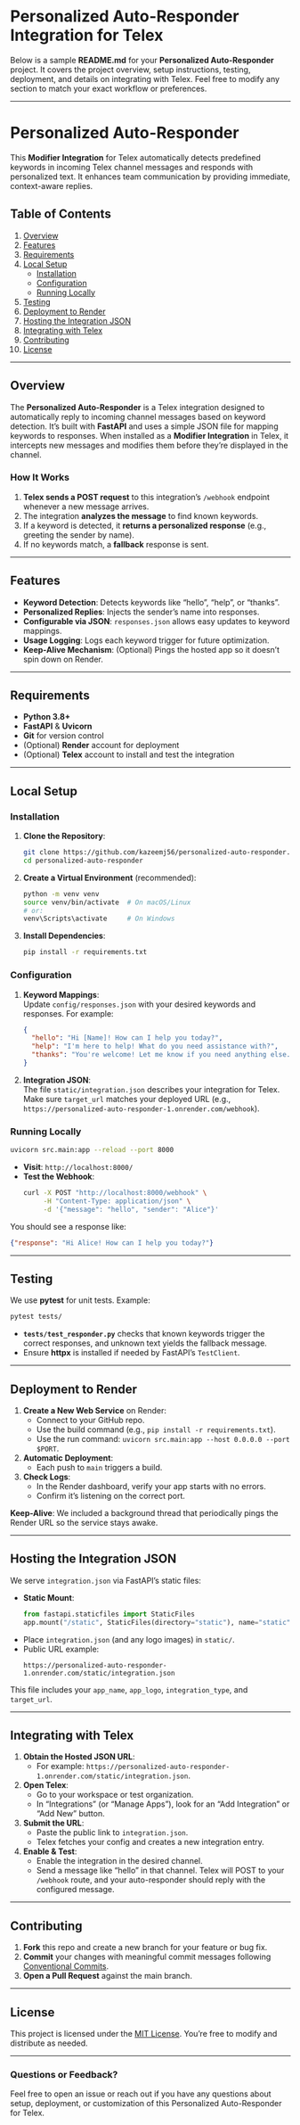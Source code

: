 # Personalized Auto-Responder Integration for Telex

Below is a sample **README.md** for your **Personalized Auto-Responder** project. It covers the project overview, setup instructions, testing, deployment, and details on integrating with Telex. Feel free to modify any section to match your exact workflow or preferences.

---

# Personalized Auto-Responder

This **Modifier Integration** for Telex automatically detects predefined keywords in incoming Telex channel messages and responds with personalized text. It enhances team communication by providing immediate, context-aware replies.

## Table of Contents

1. [Overview](#overview)  
2. [Features](#features)  
3. [Requirements](#requirements)  
4. [Local Setup](#local-setup)  
   - [Installation](#installation)  
   - [Configuration](#configuration)  
   - [Running Locally](#running-locally)  
5. [Testing](#testing)  
6. [Deployment to Render](#deployment-to-render)  
7. [Hosting the Integration JSON](#hosting-the-integration-json)  
8. [Integrating with Telex](#integrating-with-telex)  
9. [Contributing](#contributing)  
10. [License](#license)

---

## Overview

The **Personalized Auto-Responder** is a Telex integration designed to automatically reply to incoming channel messages based on keyword detection. It’s built with **FastAPI** and uses a simple JSON file for mapping keywords to responses. When installed as a **Modifier Integration** in Telex, it intercepts new messages and modifies them before they’re displayed in the channel.

### How It Works

1. **Telex sends a POST request** to this integration’s `/webhook` endpoint whenever a new message arrives.  
2. The integration **analyzes the message** to find known keywords.  
3. If a keyword is detected, it **returns a personalized response** (e.g., greeting the sender by name).  
4. If no keywords match, a **fallback** response is sent.

---

## Features

- **Keyword Detection**: Detects keywords like “hello”, “help”, or “thanks”.  
- **Personalized Replies**: Injects the sender’s name into responses.  
- **Configurable via JSON**: `responses.json` allows easy updates to keyword mappings.  
- **Usage Logging**: Logs each keyword trigger for future optimization.  
- **Keep-Alive Mechanism**: (Optional) Pings the hosted app so it doesn’t spin down on Render.

---

## Requirements

- **Python 3.8+**  
- **FastAPI** & **Uvicorn**  
- **Git** for version control  
- (Optional) **Render** account for deployment  
- (Optional) **Telex** account to install and test the integration

---

## Local Setup

### Installation

1. **Clone the Repository**:
   ```bash
   git clone https://github.com/kazeemj56/personalized-auto-responder.git
   cd personalized-auto-responder
   ```

2. **Create a Virtual Environment** (recommended):
   ```bash
   python -m venv venv
   source venv/bin/activate  # On macOS/Linux
   # or:
   venv\Scripts\activate     # On Windows
   ```

3. **Install Dependencies**:
   ```bash
   pip install -r requirements.txt
   ```

### Configuration

1. **Keyword Mappings**:  
   Update `config/responses.json` with your desired keywords and responses. For example:
   ```json
   {
     "hello": "Hi [Name]! How can I help you today?",
     "help": "I'm here to help! What do you need assistance with?",
     "thanks": "You're welcome! Let me know if you need anything else."
   }
   ```

2. **Integration JSON**:  
   The file `static/integration.json` describes your integration for Telex. Make sure `target_url` matches your deployed URL (e.g., `https://personalized-auto-responder-1.onrender.com/webhook`).

### Running Locally

```bash
uvicorn src.main:app --reload --port 8000
```

- **Visit**: `http://localhost:8000/`  
- **Test the Webhook**:
  ```bash
  curl -X POST "http://localhost:8000/webhook" \
       -H "Content-Type: application/json" \
       -d '{"message": "hello", "sender": "Alice"}'
  ```

You should see a response like:
```json
{"response": "Hi Alice! How can I help you today?"}
```

---

## Testing

We use **pytest** for unit tests. Example:

```bash
pytest tests/
```

- **`tests/test_responder.py`** checks that known keywords trigger the correct responses, and unknown text yields the fallback message.
- Ensure **httpx** is installed if needed by FastAPI’s `TestClient`.

---

## Deployment to Render

1. **Create a New Web Service** on Render:
   - Connect to your GitHub repo.
   - Use the build command (e.g., `pip install -r requirements.txt`).
   - Use the run command: `uvicorn src.main:app --host 0.0.0.0 --port $PORT`.
2. **Automatic Deployment**:  
   - Each push to `main` triggers a build.
3. **Check Logs**:  
   - In the Render dashboard, verify your app starts with no errors.
   - Confirm it’s listening on the correct port.

**Keep-Alive**: We included a background thread that periodically pings the Render URL so the service stays awake.

---

## Hosting the Integration JSON

We serve `integration.json` via FastAPI’s static files:

- **Static Mount**:
  ```python
  from fastapi.staticfiles import StaticFiles
  app.mount("/static", StaticFiles(directory="static"), name="static")
  ```
- Place `integration.json` (and any logo images) in `static/`.  
- Public URL example:
  ```
  https://personalized-auto-responder-1.onrender.com/static/integration.json
  ```
  
This file includes your `app_name`, `app_logo`, `integration_type`, and `target_url`.

---

## Integrating with Telex

1. **Obtain the Hosted JSON URL**:
   - For example: `https://personalized-auto-responder-1.onrender.com/static/integration.json`.
2. **Open Telex**:
   - Go to your workspace or test organization.
   - In “Integrations” (or “Manage Apps”), look for an “Add Integration” or “Add New” button.
3. **Submit the URL**:
   - Paste the public link to `integration.json`.
   - Telex fetches your config and creates a new integration entry.
4. **Enable & Test**:
   - Enable the integration in the desired channel.
   - Send a message like “hello” in that channel. Telex will POST to your `/webhook` route, and your auto-responder should reply with the configured message.

---

## Contributing

1. **Fork** this repo and create a new branch for your feature or bug fix.  
2. **Commit** your changes with meaningful commit messages following [Conventional Commits](https://www.conventionalcommits.org/).  
3. **Open a Pull Request** against the main branch.

---

## License

This project is licensed under the [MIT License](LICENSE). You’re free to modify and distribute as needed.

---

### Questions or Feedback?

Feel free to open an issue or reach out if you have any questions about setup, deployment, or customization of this Personalized Auto-Responder for Telex.